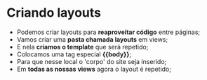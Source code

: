 # Criando layouts

- Podemos criar layouts para **reaproveitar código** entre páginas;
- Vamos criar uma **pasta chamada layouts** em views;
- E nela **criamos o template** que será repetido;
- Colocamos uma tag especial **{{body}}**;
- Para que nesse local o 'corpo' do site seja inserido;
- Em **todas as nossas views** agora o layout é repetido;
